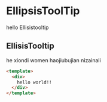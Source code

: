 # EllipsisToolTip

hello Ellisistooltip


## EllisisTooltip

he xiondi  women haojiubujian  nizainali 

```html
<template> 
  <div> 
    hello world!!
  </div>
</template>
```
